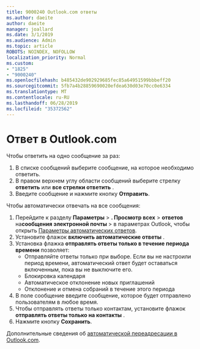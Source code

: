 ```yaml
---
title: 9000240 Outlook.com ответы
ms.author: daeite
author: daeite
manager: joallard
ms.date: 3/1/2019
ms.audience: Admin
ms.topic: article
ROBOTS: NOINDEX, NOFOLLOW
localization_priority: Normal
ms.custom:
- "1825"
- "9000240"
ms.openlocfilehash: b485432de902929685fec85a64951599bbbeff20
ms.sourcegitcommit: 5fb7a4b28859690020efdea630d03e70cc0e6334
ms.translationtype: MT
ms.contentlocale: ru-RU
ms.lasthandoff: 06/28/2019
ms.locfileid: "35372562"
---
```

# <a name="replying-in-outlookcom"></a>Ответ в Outlook.com

Чтобы ответить на одно сообщение за раз:

1. В списке сообщений выберите сообщение, на которое необходимо ответить.
2. В правом верхнем углу области сообщений выберите стрелку **ответить** или **все стрелки ответить** .
3. Введите сообщение и нажмите кнопку **Отправить**.

Чтобы автоматически отвечать на все сообщения:

1. Перейдите к разделу **Параметры** > **. Просмотр всех** > **ответов** на**сообщения электронной почты** > в параметрах Outlook, чтобы открыть [Параметры автоматических ответов](https://outlook.live.com/mail/options/mail/automaticReplies).
2. Установите флажок **включить автоматические ответы** .
3. Установка флажка **отправлять ответы только в течение периода времени** позволяет:
    - Отправляйте ответы только при выборе. Если вы не настроили период времени, автоматический ответ будет оставаться включенным, пока вы не выключите его.
    - Блокировка календаря
    - Автоматическое отклонение новых приглашений
    - Отклонение и отмена собраний в течение этого периода
4. В поле сообщение введите сообщение, которое будет отправлено пользователям в любое время.
5. Чтобы отправлять ответы только контактам, установите флажок **отправлять ответы только на контакты** .
6. Нажмите кнопку **Сохранить**.

Дополнительные сведения об [автоматической переадресации в Outlook.com](https://support.office.com/article/14614626-9855-48dc-a986-dec81d07b1a0).